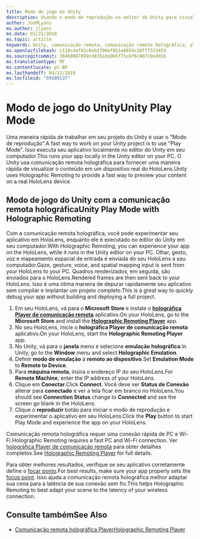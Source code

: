 ```yaml
---
title: Modo de jogo do Unity
description: Usando o modo de reprodução no editor do Unity para visualizar as alterações em um dispositivo sem implantar um aplicativo.
author: JonMLyons
ms.author: jlyons
ms.date: 03/21/2018
ms.topic: article
keywords: Unity, comunicação remota, comunicação remota holográfica, player holográfica remoting
ms.openlocfilehash: c118c4af61c6eb2706ef851a6654c18ff7313453
ms.sourcegitcommit: 384b0087899cd835a3a965f75c6f6c607c9edd1b
ms.translationtype: MT
ms.contentlocale: pt-BR
ms.lasthandoff: 04/12/2019
ms.locfileid: "59589137"
---
```

# <a name="unity-play-mode"></a><span data-ttu-id="11b46-104">Modo de jogo do Unity</span><span class="sxs-lookup"><span data-stu-id="11b46-104">Unity Play Mode</span></span>

<span data-ttu-id="11b46-105">Uma maneira rápida de trabalhar em seu projeto do Unity é usar o "Modo de reprodução".</span><span class="sxs-lookup"><span data-stu-id="11b46-105">A fast way to work on your Unity project is to use "Play Mode".</span></span> <span data-ttu-id="11b46-106">Isso executa seu aplicativo localmente no editor do Unity em seu computador.</span><span class="sxs-lookup"><span data-stu-id="11b46-106">This runs your app locally in the Unity editor on your PC.</span></span> <span data-ttu-id="11b46-107">O Unity usa comunicação remota holográfica para fornecer uma maneira rápida de visualizar o conteúdo em um dispositivo real do HoloLens.</span><span class="sxs-lookup"><span data-stu-id="11b46-107">Unity uses Holographic Remoting to provide a fast way to preview your content on a real HoloLens device.</span></span>

## <a name="unity-play-mode-with-holographic-remoting"></a><span data-ttu-id="11b46-108">Modo de jogo do Unity com a comunicação remota holográfica</span><span class="sxs-lookup"><span data-stu-id="11b46-108">Unity Play Mode with Holographic Remoting</span></span>

<span data-ttu-id="11b46-109">Com a comunicação remota holográfica, você pode experimentar seu aplicativo em HoloLens, enquanto ele é executado no editor do Unity em seu computador.</span><span class="sxs-lookup"><span data-stu-id="11b46-109">With Holographic Remoting, you can experience your app on the HoloLens, while it runs in the Unity editor on your PC.</span></span> <span data-ttu-id="11b46-110">Olhar, gesto, voz e mapeamento espacial de entrada é enviada do seu HoloLens a seu computador.</span><span class="sxs-lookup"><span data-stu-id="11b46-110">Gaze, gesture, voice, and spatial mapping input is sent from your HoloLens to your PC.</span></span> <span data-ttu-id="11b46-111">Quadros renderizados, em seguida, são enviados para o HoloLens.</span><span class="sxs-lookup"><span data-stu-id="11b46-111">Rendered frames are then sent back to your HoloLens.</span></span> <span data-ttu-id="11b46-112">Isso é uma ótima maneira de depurar rapidamente seu aplicativo sem compilar e implantar um projeto completo.</span><span class="sxs-lookup"><span data-stu-id="11b46-112">This is a great way to quickly debug your app without building and deploying a full project.</span></span>
1. <span data-ttu-id="11b46-113">Em seu HoloLens, vá para o **Microsoft Store** e instale o **[holográfica Player de comunicação remota](https://www.microsoft.com/store/p/holographic-remoting-player/9nblggh4sv40)** aplicativo.</span><span class="sxs-lookup"><span data-stu-id="11b46-113">On your HoloLens, go to the **Microsoft Store** and install the **[Holographic Remoting Player](https://www.microsoft.com/store/p/holographic-remoting-player/9nblggh4sv40)** app.</span></span>
2. <span data-ttu-id="11b46-114">No seu HoloLens, inicie o **holográfica Player de comunicação remota** aplicativo.</span><span class="sxs-lookup"><span data-stu-id="11b46-114">On your HoloLens, start the **Holographic Remoting Player** app.</span></span>
3. <span data-ttu-id="11b46-115">No Unity, vá para o **janela** menu e selecione **emulação holográfica**.</span><span class="sxs-lookup"><span data-stu-id="11b46-115">In Unity, go to the **Window** menu and select **Holographic Emulation**.</span></span>
4. <span data-ttu-id="11b46-116">Definir **modo de emulação** à **remoto ao dispositivo**.</span><span class="sxs-lookup"><span data-stu-id="11b46-116">Set **Emulation Mode** to **Remote to Device**.</span></span>
5. <span data-ttu-id="11b46-117">Para **máquina remota**, insira o endereço IP do seu HoloLens.</span><span class="sxs-lookup"><span data-stu-id="11b46-117">For **Remote Machine**, enter the IP address of your HoloLens.</span></span>
6. <span data-ttu-id="11b46-118">Clique em **Conectar**.</span><span class="sxs-lookup"><span data-stu-id="11b46-118">Click **Connect**.</span></span> <span data-ttu-id="11b46-119">Você deve ver **Status de Conexão** alterar para **conectado** e ver a tela ficar em branco no HoloLens.</span><span class="sxs-lookup"><span data-stu-id="11b46-119">You should see **Connection Status** change to **Connected** and see the screen go blank in the HoloLens.</span></span>
7. <span data-ttu-id="11b46-120">Clique o **reproduzir** botão para iniciar o modo de reprodução e experimentar o aplicativo em seu HoloLens.</span><span class="sxs-lookup"><span data-stu-id="11b46-120">Click the **Play** button to start Play Mode and experience the app on your HoloLens.</span></span>

<span data-ttu-id="11b46-121">Comunicação remota holográfica requer uma conexão rápida de PC e Wi-Fi.</span><span class="sxs-lookup"><span data-stu-id="11b46-121">Holographic Remoting requires a fast PC and Wi-Fi connection.</span></span> <span data-ttu-id="11b46-122">Ver [holográfica Player de comunicação remota](holographic-remoting-player.md) para obter detalhes completos.</span><span class="sxs-lookup"><span data-stu-id="11b46-122">See [Holographic Remoting Player](holographic-remoting-player.md) for full details.</span></span>

<span data-ttu-id="11b46-123">Para obter melhores resultados, verifique se seu aplicativo corretamente define o [focar ponto](focus-point-in-unity.md).</span><span class="sxs-lookup"><span data-stu-id="11b46-123">For best results, make sure your app properly sets the [focus point](focus-point-in-unity.md).</span></span> <span data-ttu-id="11b46-124">Isso ajuda a comunicação remota holográfica melhor adaptar sua cena para a latência de sua conexão sem fio.</span><span class="sxs-lookup"><span data-stu-id="11b46-124">This helps Holographic Remoting to best adapt your scene to the latency of your wireless connection.</span></span>

## <a name="see-also"></a><span data-ttu-id="11b46-125">Consulte também</span><span class="sxs-lookup"><span data-stu-id="11b46-125">See Also</span></span>
* [<span data-ttu-id="11b46-126">Comunicação remota holográfica Player</span><span class="sxs-lookup"><span data-stu-id="11b46-126">Holographic Remoting Player</span></span>](holographic-remoting-player.md)
